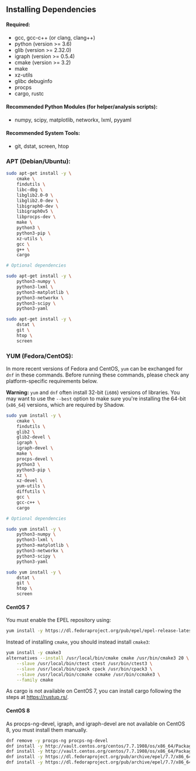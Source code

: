 ## Installing Dependencies

#### Required:
  + gcc, gcc-c++ (or clang, clang++)
  + python (version >= 3.6)
  + glib (version >= 2.32.0)
  + igraph (version >= 0.5.4)
  + cmake (version >= 3.2)
  + make
  + xz-utils
  + glibc debuginfo
  + procps
  + cargo, rustc

#### Recommended Python Modules (for helper/analysis scripts):
  + numpy, scipy, matplotlib, networkx, lxml, pyyaml

#### Recommended System Tools:
  + git, dstat, screen, htop

### APT (Debian/Ubuntu):

```bash
sudo apt-get install -y \
    cmake \
    findutils \
    libc-dbg \
    libglib2.0-0 \
    libglib2.0-dev \
    libigraph0-dev \
    libigraph0v5 \
    libprocps-dev \
    make \
    python3 \
    python3-pip \
    xz-utils \
    gcc \
    g++ \
    cargo

# Optional dependencies

sudo apt-get install -y \
    python3-numpy \
    python3-lxml \
    python3-matplotlib \
    python3-networkx \
    python3-scipy \
    python3-yaml

sudo apt-get install -y \
    dstat \
    git \
    htop \
    screen
```

### YUM (Fedora/CentOS):

In more recent versions of Fedora and CentOS, `yum` can be exchanged for `dnf` in these commands.
Before running these commands, please check any platform-specific requirements below.

**Warning:** `yum` and `dnf` often install 32-bit (`i686`) versions of libraries. You may want to use the `--best` option to make sure you're installing the 64-bit (`x86_64`) versions, which are required by Shadow.

```bash
sudo yum install -y \
    cmake \
    findutils \
    glib2 \
    glib2-devel \
    igraph \
    igraph-devel \
    make \
    procps-devel \
    python3 \
    python3-pip \
    xz \
    xz-devel \
    yum-utils \
    diffutils \
    gcc \
    gcc-c++ \
    cargo

# Optional dependencies

sudo yum install -y \
    python3-numpy \
    python3-lxml \
    python3-matplotlib \
    python3-networkx \
    python3-scipy \
    python3-yaml

sudo yum install -y \
    dstat \
    git \
    htop \
    screen
```

#### CentOS 7

You must enable the EPEL repository using:

```bash
yum install -y https://dl.fedoraproject.org/pub/epel/epel-release-latest-7.noarch.rpm
```

Instead of installing `cmake`, you should instead install `cmake3`:

```bash
yum install -y cmake3
alternatives --install /usr/local/bin/cmake cmake /usr/bin/cmake3 20 \
    --slave /usr/local/bin/ctest ctest /usr/bin/ctest3 \
    --slave /usr/local/bin/cpack cpack /usr/bin/cpack3 \
    --slave /usr/local/bin/ccmake ccmake /usr/bin/ccmake3 \
    --family cmake
```

As cargo is not available on CentOS 7, you can install cargo following the steps at https://rustup.rs/.

#### CentOS 8

As procps-ng-devel, igraph, and igraph-devel are not available on CentOS 8, you must install them manually.

```bash
dnf remove -y procps-ng procps-ng-devel
dnf install -y http://vault.centos.org/centos/7.7.1908/os/x86_64/Packages/procps-ng-3.3.10-26.el7.x86_64.rpm
dnf install -y http://vault.centos.org/centos/7.7.1908/os/x86_64/Packages/procps-ng-devel-3.3.10-26.el7.x86_64.rpm
dnf install -y https://dl.fedoraproject.org/pub/archive/epel/7.7/x86_64/Packages/i/igraph-0.7.1-12.el7.x86_64.rpm
dnf install -y https://dl.fedoraproject.org/pub/archive/epel/7.7/x86_64/Packages/i/igraph-devel-0.7.1-12.el7.x86_64.rpm
```
